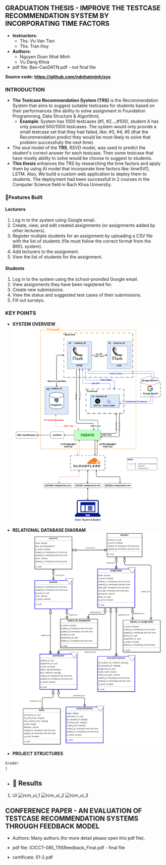 ## GRADUATION THESIS - IMPROVE THE TESTCASE RECOMMENDATION SYSTEM BY INCORPORATING TIME FACTORS
- **Instructors**:
    - Ths. Vu Van Tien
    - Ths. Tran Huy
- **Authors**: 
    - Nguyen Doan Nhat Minh
    - Vu Dang Khoa
- pdf file: Bao-CaoDATN.pdf - not final file

**Source code: https://github.com/ndnhatminh/sys**
### INTRODUCTION
- **The Testcase Recommendation System (TRS)** is the Recommendation System that aims to suggest suitable testcases for students based on their performances (the ability to solve assignment in Foundation Programming, Data Structure & Algorithm).
  - **Example**: System has 1000 testcases (#1, #2...,#100), student A has only passed 500/1000 testcases. The system would only provide a small testcase set that they had failed, like: #3, #4, #5 (that the Recommendation predict they would be most likely to solve that problem successfully the next time).
- The soul model of the **TRS**, RSVD model, was used to predict the student's correct answer for each testcase. Then some testcase that have mostly ability to solve would be choose to suggest to students. 
- **This thesis** enhances the TRS by researching the time factors and apply them by using AI model that incorporate time factors like: timeSVD, LSTM. Also, We build a custom web application to deploy them to students. The deployment had been successfull in 2 courses in the Computer Science field in Bach Khoa University.
### 🎯Features Built
#### Lecturers

1. Log in to the system using Google email.
2. Create, view, and edit created assignments (or assignments added by other lecturers).
3. Register multiple students for an assignment by uploading a CSV file with the list of students (file must follow the correct format from the BKEL system).
4. Add lecturers to the assignment.
5. View the list of students for the assignment.
#### Students

1. Log in to the system using the school-provided Google email.
2. View assignments they have been registered for.
3. Create new submissions.
4. View the status and suggested test cases of their submissions.
5. Fill out surveys.

### KEY POINTS

- **SYSTEM OVERVIEW**
![System Overview](general-system.png)

- **RELATIONAL DATABASE DIAGRAM**
![Relational database diagram](relational-database-diagram.png)

- **PROJECT STRUCTURES**
```
Grader
|
```
- ## 🦫 Results
1. UI
![rcm_ui_1](https://github.com/user-attachments/assets/f5c9c0dd-1a59-414f-a190-7623d6a1df8c)
![rcm_ui_2](https://github.com/user-attachments/assets/e1996a67-54e5-4019-af43-2c97b22005aa)
![rcm_ui_3](https://github.com/user-attachments/assets/edf27d91-43cd-4036-b658-08ddc46e861f)

## CONFERENCE PAPER - AN EVALUATION OF TESTCASE RECOMMENDATION SYSTEMS THROUGH FEEDBACK MODEL
- Authors: Many authors (for more detail please open this pdf file).
- pdf file: ICICCT-085_TRSReedback_Final.pdf - final file

- certificate: 51-2.pdf

